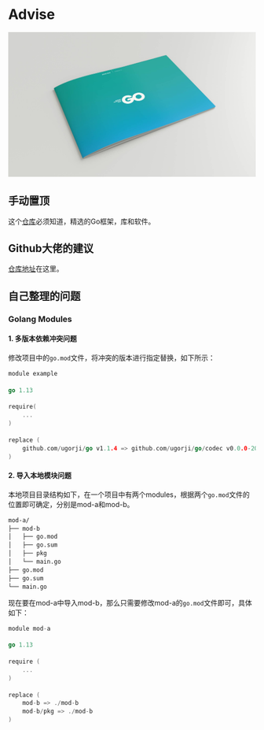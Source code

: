 # Advise

![images](images/Go-BB_cover.jpg)

## 手动置顶

这个[仓库](https://awesome-go.com/)必须知道，精选的Go框架，库和软件。

## Github大佬的建议

[仓库地址](https://github.com/cristaloleg/go-advices/blob/master/README_ZH.md)在这里。

## 自己整理的问题

### Golang Modules 

#### 1. 多版本依赖冲突问题

修改项目中的`go.mod`文件，将冲突的版本进行指定替换，如下所示：

```go
module example

go 1.13

require(
    ...
)

replace (
    github.com/ugorji/go v1.1.4 => github.com/ugorji/go/codec v0.0.0-20190204201341-e444a5086c43
)
```

#### 2. 导入本地模块问题

本地项目目录结构如下，在一个项目中有两个modules，根据两个`go.mod`文件的位置即可确定，分别是mod-a和mod-b。

```bash
mod-a/
├── mod-b
│   ├── go.mod
│   ├── go.sum
│   ├── pkg
│   └── main.go
├── go.mod
├── go.sum
└── main.go
```

现在要在mod-a中导入mod-b，那么只需要修改mod-a的`go.mod`文件即可，具体如下：

```go
module mod-a

go 1.13

require (
    ...
)

replace (
    mod-b => ./mod-b
    mod-b/pkg => ./mod-b
)
```

